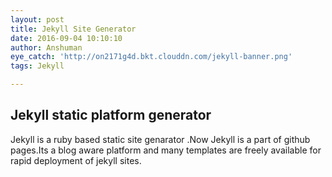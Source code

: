 ```yaml
---
layout: post
title: Jekyll Site Generator
date: 2016-09-04 10:10:10
author: Anshuman
eye_catch: 'http://on2171g4d.bkt.clouddn.com/jekyll-banner.png'
tags: Jekyll

---
```


## Jekyll static platform generator

Jekyll is a ruby based static site genarator .Now Jekyll is a part of
github pages.Its a blog aware platform and many templates are freely available
for rapid deployment of jekyll sites.

<!--more-->
